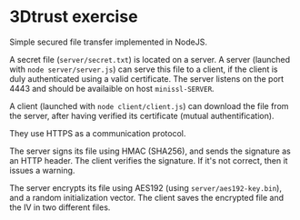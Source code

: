 # 3Dtrust exercise

Simple secured file transfer implemented in NodeJS.

A secret file (`server/secret.txt`) is located on a server.
A server (launched with `node server/server.js`) can serve this file
to a client, if the client is duly authenticated using a valid certificate.
The server listens on the port 4443 and should be availaible on host `minissl-SERVER`.

A client (launched with `node client/client.js`) can download the file from the server,
after having verified its certificate (mutual authentification).

They use HTTPS as a communication protocol.

The server signs its file using HMAC (SHA256), and sends the signature as an HTTP header.
The client verifies the signature. If it's not correct, then it issues a warning.

The server encrypts its file using AES192 (using `server/aes192-key.bin`), and
a random initialization vector. The client saves the encrypted file and the IV
in two different files.
